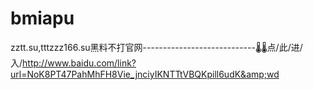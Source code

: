 # bmiapu
zztt.su,tttzzz166.su黑料不打官网----------------------------🌡🌡点/此/进/入/http://www.baidu.com/link?url=NoK8PT47PahMhFH8Vie_jnciyIKNTTtVBQKpill6udK&amp;wd
